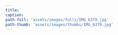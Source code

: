 ```yaml
---
title:
caption:
path-full: 'assets/images/fulls/IMG_6379.jpg'
path-thumb: 'assets/images/thumbs/IMG_6379.jpg'
---
```

